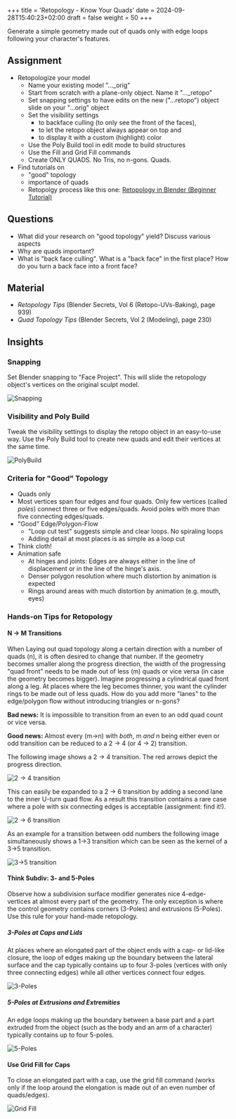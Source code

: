 +++
title = 'Retopology - Know Your Quads'
date = 2024-09-28T15:40:23+02:00
draft = false
weight = 50
+++

Generate a simple geometry made out of quads only with edge loops following your character's features.

## Assignment 

- Retopologize your model
  - Name your existing model "..._orig"
  - Start from scratch with a plane-only object. Name it "..._retopo"
  - Set snapping settings to have edits on the new ("...retopo") object slide on your "...orig" object
  - Set the visibility settings 
    - to backface culling (to only see the front of the faces), 
    - to let the retopo object always appear on top and 
    - to display it with a custom (highlight) color
  - Use the Poly Build tool in edit mode to build structures
  - Use the Fill and Grid Fill commands
  - Create ONLY QUADS. No Tris, no n-gons. Quads. 
- Find tutorials on 
  - "good" topology
  - importance of quads
  - Retopolgy process like this one: [Retopology in Blender (Beginner Tutorial)](https://www.youtube.com/watch?v=X2GNyEUvpD4)
 

## Questions

- What did your research on "good topology" yield? Discuss various aspects
- Why are quads important?
- What is "back face culling". What is a "back face" in the first place? How do you turn a back face into a front face?

## Material

- _Retopology Tips_ (Blender Secrets, Vol 6 (Retopo-UVs-Baking), page 939)
- _Quad Topology Tips_ (Blender Secrets, Vol 2 (Modeling), page 230)


## Insights

### Snapping

Set Blender snapping to "Face Project". This will slide the retopology object's vertices on the original sculpt model.

![Snapping](day_05_snapping_settings.png)

### Visibility and Poly Build

Tweak the visibility settings to display the retopo object in an easy-to-use way. Use the Poly Build tool to create new quads and edit their vertices at the same time.

![PolyBuild](day_05_visibility_polybuild.png)


### Criteria for "Good" Topology

- Quads only
- Most vertices span four edges and four quads. Only few vertices (called _poles_) connect three or five edges/quads. Avoid poles with more than five connecting edges/quads. 
- "Good" Edge/Polygon-Flow
  - "Loop cut test" suggests simple and clear loops. No spiraling loops
  - Adding detail at most places is as simple as a loop cut
- Think cloth! 
- Animation safe
  - At hinges and joints: Edges are always either in the line of displacement or in the line of the hinge's axis.
  - Denser polygon resolution where much distortion by animation is expected
  - Rings around areas with much distortion by animation (e.g. mouth, eyes)

### Hands-on Tips for Retopology

#### N → M Transitions

When Laying out quad topology along a certain direction with a number of quads (n), it is often desired to change that number. If the geometry becomes smaller along the progress direction, the width of the progressing "quad front" needs to be made out of less (m) quads or vice versa (in case the geometry becomes bigger). Imagine progressing a cylindrical quad front along a leg. At places where the leg becomes thinner, you want the cylinder rings to be made out of less quads. How do you add more "lanes"  to the edge/polygon flow without introducing triangles or n-gons?

**Bad news:** It is impossible to transition from an even to an odd quad count or vice versa.

**Good news:** Almost every (m→n) with _both_, m _and_ n being either even or odd transition can be reduced to a 2 → 4 (or 4 → 2) transition.

The following image shows a 2 → 4 transition. The red arrows depict the progress direction. 

![2 → 4 transition](day_05_2_to_4_transision.png)

This can easily be expanded to a 2 → 6 transition by adding a second lane to the inner U-turn quad flow. As a result this transition contains a rare case where a pole with six connecting edges is acceptable (assignment: find it!).

![2 → 6 transition](day_05_2_to_6_transision.png)

As an example for a transition between odd numbers the following image simultaneously shows a 1→3 transition which can be seen as the kernel of a 3→5 transition.

![3→5 transition](day_05_3_to_5_transision.png)

#### Think Subdiv: 3- and 5-Poles

Observe how a subdivision surface modifier generates nice 4-edge-vertices at almost every part of the geometry. The only exception is where the control geometry contains corners (3-Poles) and extrusions (5-Poles). Use this rule for your hand-made retopology.


##### 3-Poles at Caps and Lids

At places where an elongated part of the object ends with a cap- or lid-like closure, the loop of edges making up the boundary between the lateral surface and the cap typically contains up to four 3-poles (vertices with only three connecting edges) while all other vertices connect four edges.

![3-Poles](day_05_3-poles.png)

##### 5-Poles at Extrusions and Extremities

An edge loops making up the boundary between a base part and a part extruded from the object (such as the body and an arm of a character) typically contains up to four 5-poles.

![5-Poles](day_05_5-poles.png)


#### Use Grid Fill for Caps

To close an elongated part with a cap, use the grid fill command (works only if the loop around the elongation is made out of an even number of quads/edges).

![Grid Fill](day_05_grid_fill.png)